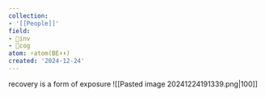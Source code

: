 ```yaml
---
collection:
- '[[People]]'
field:
- 🐢inv
- 👾cog
atom: ⚡️atom(BE⬇️⬆️)
created: '2024-12-24'
---
```


recovery is a form of exposure
![[Pasted image 20241224191339.png|100]]